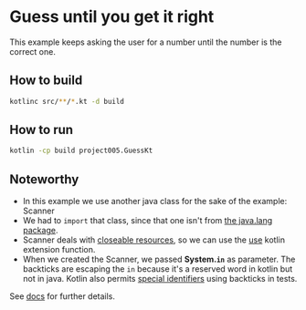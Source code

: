 # Guess until you get it right

This example keeps asking the user for a number until the number is the correct
one.

## How to build

```bash
kotlinc src/**/*.kt -d build
```

## How to run

```bash
kotlin -cp build project005.GuessKt
```

## Noteworthy

- In this example we use another java class for the sake of the example: Scanner
- We had to `import` that class, since that one isn't from
  [the java.lang package][java-lang].
- Scanner deals with [closeable resources][closeable], so we can use the
  [use][use-resource] kotlin extension function.
- When we created the Scanner, we passed **System.`in`** as parameter. The
  backticks are escaping the `in` because it's a reserved word in kotlin but not
  in java. Kotlin also permits [special identifiers][backtick] using backticks
  in tests.

See [docs](../../docs/0011-kotlin-basics.md) for further details.

[java-lang]: https://docs.oracle.com/javase/8/docs/api/java/lang/package-summary.html
[closeable]: <https://docs.oracle.com/javase/8/docs/api/java/io/Closeable.html>
[use-resource]: <https://kotlinlang.org/api/latest/jvm/stdlib/kotlin.io/use.html>
[backtick]: https://kotlinlang.org/docs/coding-conventions.html#names-for-test-methods
